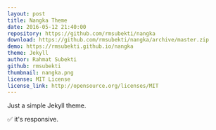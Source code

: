 ```yaml
---
layout: post
title: Nangka Theme
date: 2016-05-12 21:40:00
repository: https://github.com/rmsubekti/nangka
download: https://github.com/rmsubekti/nangka/archive/master.zip
demo: https://rmsubekti.github.io/nangka
theme: Jekyll
author: Rahmat Subekti
github: rmsubekti
thumbnail: nangka.png
license: MIT License
license_link: http://opensource.org/licenses/MIT
---
```

Just a simple Jekyll theme.

✅ it's responsive.
